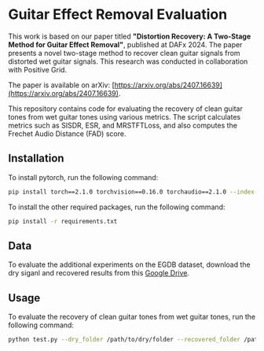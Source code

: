 # Guitar Effect Removal Evaluation

This work is based on our paper titled **"Distortion Recovery: A Two-Stage Method for Guitar Effect Removal"**, published at DAFx 2024. The paper presents a novel two-stage method to recover clean guitar signals from distorted wet guitar signals. This research was conducted in collaboration with Positive Grid.

The paper is available on arXiv: [https://arxiv.org/abs/2407.16639](https://arxiv.org/abs/2407.16639).

This repository contains code for evaluating the recovery of clean guitar tones from wet guitar tones using various metrics. The script calculates metrics such as SISDR, ESR, and MRSTFTLoss, and also computes the Frechet Audio Distance (FAD) score.

## Installation

To install pytorch, run the following command:

```bash
pip install torch==2.1.0 torchvision==0.16.0 torchaudio==2.1.0 --index-url https://download.pytorch.org/whl/cu118
```

To install the other required packages, run the following command:

```bash
pip install -r requirements.txt
```

## Data

To evaluate the additional experiments on the EGDB dataset, download the dry siganl and recovered results from this [Google Drive](https://drive.google.com/drive/folders/1_NOPoomWlIWAks_41EpMvWx7sboGJF4I?usp=drive_link).

## Usage

To evaluate the recovery of clean guitar tones from wet guitar tones, run the following command:

```bash
python test.py --dry_folder /path/to/dry/folder --recovered_folder /path/to/recovered/folder
```
